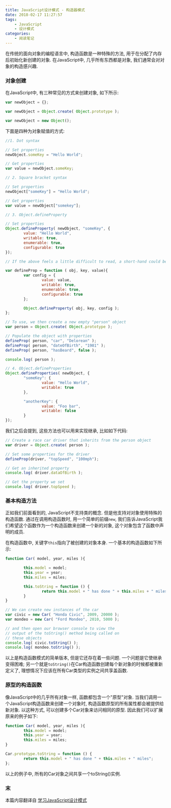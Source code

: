 ```yaml
---
title: JavaScript设计模式 - 构造器模式
date: 2018-02-17 11:27:57
tags:
	- JavaScript
	- 设计模式
categories:
	- 阅读笔记
---
```


在传统的面向对象的编程语言中, 构造函数是一种特殊的方法, 用于在分配了内存后初始化新创建的对象. 在JavaScript中, 几乎所有东西都是对象, 我们通常会对对象的构造感兴趣.

<!-- more -->
### 对象创建
在JavaScript中, 有三种常见的方式来创建对象, 如下所示:

```javascript
var newObject = {};

var newObject = Object.create( Object.prototype );

var newObject = new Object();
```

下面是四种为对象赋值的方式:

```javascript
//1. Dot syntax

// Set properties
newObject.someKey = "Hello World";

// Get properties
var value = newObject.someKey;

// 2. Square bracket syntax

// Set properties
newObject["someKey"] = "Hello World";

// Get properties
var value = newObject["somekey"];

// 3. Object.defineProperty

// Set properties
Object.defineProperty( newObject, "someKey", {
		value: "Hello World",
		writable: true,
		enumerable: true,
		configurable: true
});

// If the above feels a little difficult to read, a short-hand could be written as follows

var defineProp = function ( obj, key, value){
		var config = {
				value: value,
				writable: true,
				enumerable: true,
				configurable: true
		};

		Object.defineProperty( obj, key, config );
};

// To use, we then create a new empty "person" object
var person = Object.create( Object.prototype );

// Populate the object with properties
defineProp( person, "car", "Delorean" );
defineProp( person, "dateOfBirth", "1981" );
defineProp( person, "hasBeard", false );

console.log( person );

// 4. Object.defineProperties
Object.defineProperties( newObject, {
		"someKey": {
				value: "Hello World",
				writable: true
		},

		"anotherKey": {
				value: "Foo bar",
				writable: false
		}
});

```

我们之后会提到, 这些方法也可以用来实现继承, 比如如下代码:

```javascript
// Create a race car driver that inherits from the person object
var driver = Object.create( person );

// Set some properties for the driver
defineProp(driver, "topSpeed", "100mph");

// Get an inherited property
console.log( driver.dataOfBirth );

// Get the property we set
console.log( driver.topSpeed );
```


### 基本构造方法
正如我们前面看到的, JavaScript不支持类的概念. 但是他支持对对象使用特殊的构造函数. 通过在调用构造函数时, 用一个简单的前缀`new`, 我们告诉JavaScript我们希望这个函数作为一个构造函数来创建一个新的对象, 这个对象包含了函数中声明的成员.  

在构造函数中, 关键字`this`指向了被创建的对象本身. 一个基本的构造函数如下所示:

```javascript
function Car( model, year, miles ){

		this.model = model;
		this.year = year;
		this.miles = miles;

		this.toString = function () {
				return this.model + " has done " + this.miles + " miles";
		}
}

// We can create new instances of the car
var civic = new Car( "Honda Civic", 2009, 20000 );
var mondeo = new Car( "Ford Mondeo", 2010, 5000 );

// and then open our browser console to view the
// output of the toString() method being called on
// these objects
console.log( civic.toString() );
console.log( mondeo.toString() );
```
以上是构造函数模式的简单版本, 但是它还存在着一些问题. 一个问题是它使继承变得困难; 另一个就是`toString()`在Car构造函数创建每个新对象的时候都被重新定义了, 理想情况下应该在所有Car类型的实例之间共享盖函数.

### 原型的构造函数
像JavaScript中的几乎所有对象一样, 函数都包含一个"原型"对象. 当我们调用一个JavaScript构造函数来创建一个对象时, 构造函数原型的所有属性都会被提供给新对象. 以这种方式, 可以创建多个Car对象来访问相同的原型. 因此我们可以扩展原来的例子如下:

```javascript
function Car( model, year, miles ){
		this.model = model;
		this.year = year;
		this.miles = miles;
}

Car.prototype.toString = function () {
		return this.model + " has done " + this.miles + " miles";
};
```

以上的例子中, 所有的Car对象之间共享一个toString()实例.

### 末
本篇内容翻译自 [学习JavaScript设计模式](https://addyosmani.com/resources/essentialjsdesignpatterns/book/index.html#constructorpatternjavascript)
